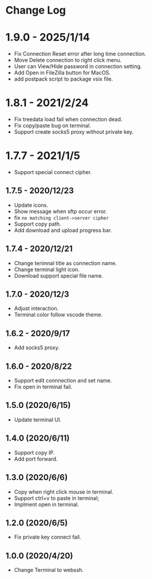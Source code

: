 # Change Log

# 1.9.0 - 2025/1/14

- Fix Connection Reset error after long time connection.
- Move Delete connection to right click menu.
- User can View/Hide password in connection setting.
- Add Open in FileZilla button for MacOS.
- add postpack script to package vsix file.

# 1.8.1 - 2021/2/24

- Fix treedata load fail when connection dead.
- Fix copy/paste bug on terminal.
- Support create socks5 proxy without private key.

# 1.7.7 - 2021/1/5

- Support special connect cipher.

## 1.7.5 - 2020/12/23

- Update icons.
- Show message when sftp occur error.
- fix `no matching client->server cipher`
- Support copy path.
- Add download and upload progress bar.

## 1.7.4 - 2020/12/21

- Change terimnal title as connection name.
- Change terminal light icon.
- Download support special file name.

## 1.7.0 - 2020/12/3

- Adjust interaction.
- Terminal color follow vscode theme.

## 1.6.2 - 2020/9/17

- Add socks5 proxy.

## 1.6.0 - 2020/8/22

- Support edit connnection and set name.
- Fix open in terminal fail.

## 1.5.0 (2020/6/15)

- Update terminal UI.

## 1.4.0 (2020/6/11)

- Support copy IP.
- Add port forward.

## 1.3.0 (2020/6/6)

- Copy when right click mouse in terminal.
- Support ctrl+v to paste in terminal;
- Implment open in terminal.

## 1.2.0 (2020/6/5)

- Fix private key connect fail.

## 1.0.0 (2020/4/20)

- Change Terminal to webssh.
